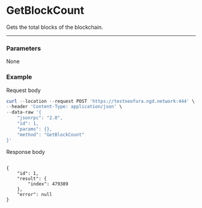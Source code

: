 # GetBlockCount
Gets the total blocks of the blockchain.
<hr>

### Parameters

None



### Example

Request body

```powershell
curl --location --request POST 'https://testneofura.ngd.network:444' \
--header 'Content-Type: application/json' \
--data-raw '{
    "jsonrpc": "2.0",
    "id": 1,
    "params": {},
    "method": "GetBlockCount"
}'
```

Response body

```json5

{
    "id": 1,
    "result": {
        "index": 479389
    },
    "error": null
}
```
